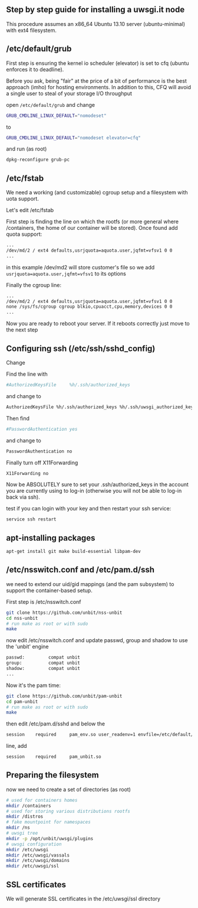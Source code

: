 Step by step guide for installing a uwsgi.it node
-------------------------------------------------

This procedure assumes an x86_64 Ubuntu 13.10 server (ubuntu-minimal) with ext4 filesystem.

/etc/default/grub
-----------------

First step is ensuring the kernel io scheduler (elevator) is set to cfq (ubuntu enforces it to deadline).

Before you ask, being "fair" at the price of a bit of performance is the best approach (imho) for hosting environments. In addition to this, CFQ will avoid a single user to steal of your storage I/O throughput

open `/etc/default/grub` and change

```sh
GRUB_CMDLINE_LINUX_DEFAULT="nomodeset"
```

to

```sh
GRUB_CMDLINE_LINUX_DEFAULT="nomodeset elevator=cfq"
```

and run (as root)

```sh
dpkg-reconfigure grub-pc
```

/etc/fstab
----------

We need a working (and customizable) cgroup setup and a filesystem with uota support.

Let's edit /etc/fstab

First step is finding the line on which the rootfs (or more general where /containers, the home of our container will be stored). Once found add quota support:

```sh
...
/dev/md/2 / ext4 defaults,usrjquota=aquota.user,jqfmt=vfsv1 0 0
...
```

in this example /dev/md2 will store customer's file so we add `usrjquota=aquota.user,jqfmt=vfsv1` to its options

Finally the cgroup line:

```sh
...
/dev/md/2 / ext4 defaults,usrjquota=aquota.user,jqfmt=vfsv1 0 0
none /sys/fs/cgroup cgroup blkio,cpuacct,cpu,memory,devices 0 0
...
```

Now you are ready to reboot your server. If it reboots correctly just move to the next step

Configuring ssh (/etc/ssh/sshd_config)
--------------------------------------

Change 

Find the line with 

```sh
#AuthorizedKeysFile     %h/.ssh/authorized_keys
```

and change to

```sh
AuthorizedKeysFile %h/.ssh/authorized_keys %h/.ssh/uwsgi_authorized_keys
```

Then find 

```sh
#PasswordAuthentication yes
```

and change to

```sh
PasswordAuthentication no
```

Finally turn off X11Forwarding

```sh
X11Forwarding no
```

Now be ABSOLUTELY sure to set your .ssh/authorized_keys in the account you are currently using to log-in (otherwise you will not be able to log-in back via ssh).

test if you can login with your key and then restart your ssh service:

```sh
service ssh restart
```

apt-installing packages
-----------------------

```sh
apt-get install git make build-essential libpam-dev
```

/etc/nsswitch.conf and /etc/pam.d/ssh
-------------------------------------

we need to extend our uid/gid mappings (and the pam subsystem) to support the container-based setup.

First step is /etc/nsswitch.conf

```sh
git clone https://github.com/unbit/nss-unbit
cd nss-unbit
# run make as root or with sudo
make
```

now edit /etc/nsswitch.conf and update passwd, group and shadow to use the 'unbit' engine

```sh
passwd:         compat unbit
group:          compat unbit
shadow:         compat unbit
...
```

Now it's the pam time:

```sh
git clone https://github.com/unbit/pam-unbit
cd pam-unbit
# run make as root or with sudo
make
```

then edit /etc/pam.d/sshd and below the

```sh
session    required     pam_env.so user_readenv=1 envfile=/etc/default/locale
```

line, add


```sh
session    required     pam_unbit.so
```


Preparing the filesystem
------------------------

now we need to create a set of directories (as root)

```sh
# used for containers homes
mkdir /containers
# used for storing various distributions rootfs
mkdir /distros
# fake mountpoint for namespaces
mkdir /ns
# uwsgi tree
mkdir -p /opt/unbit/uwsgi/plugins
# uwsgi configuration
mkdir /etc/uwsgi
mkdir /etc/uwsgi/vassals
mkdir /etc/uwsgi/domains
mkdir /etc/uwsgi/ssl
```

SSL certificates
----------------

We will generate SSL certificates in the /etc/uwsgi/ssl directory
